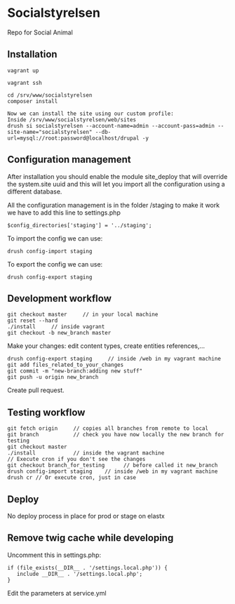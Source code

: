 # Socialstyrelsen
Repo for Social Animal

## Installation
```
vagrant up

vagrant ssh

cd /srv/www/socialstyrelsen
composer install

Now we can install the site using our custom profile:
Inside /srv/www/socialstyrelsen/web/sites
drush si socialstyrelsen --account-name=admin --account-pass=admin --site-name="socialstyrelsen" --db-url=mysql://root:password@localhost/drupal -y

```

## Configuration management

After installation you should enable the module site_deploy that will override the system.site uuid and this will let you import all the configuration using a different database.

All the configuration management is in the folder /staging to make it work we have to add this line to settings.php

```
$config_directories['staging'] = '../staging';
```

To import the config we can use:

```
drush config-import staging
```

To export the config we can use:

```
drush config-export staging
```

## Development workflow

```
git checkout master     // in your local machine
git reset --hard
./install     // inside vagrant
git checkout -b new_branch master
```

Make your changes: edit content types, create entities references,...
```
drush config-export staging     // inside /web in my vagrant machine
git add files_related_to_your_changes
git commit -m "new-branch:adding new stuff"
git push -u origin new_branch
```
Create pull request.


## Testing workflow

```
git fetch origin     // copies all branches from remote to local
git branch           // check you have now locally the new branch for testing
git checkout master
./install            // inside the vagrant machine
// Execute cron if you don't see the changes
git checkout branch_for_testing      // before called it new_branch
drush config-import staging    // inside /web in my vagrant machine
drush cr // Or execute cron, just in case
```


## Deploy

No deploy process in place for prod or stage on elastx

## Remove twig cache while developing

Uncomment this in settings.php:
```
if (file_exists(__DIR__ . '/settings.local.php')) {
   include __DIR__ . '/settings.local.php';
}
```

Edit the parameters at service.yml

